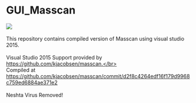 # GUI_Masscan

<img src=http://s10.picofile.com/file/8406785276/photo_2020_08_26_03_47_08.jpg></br>
</br>
This repository contains compiled version of Masscan using visual studio 2015.</br>
</br>
Visual Studio 2015 Support provided by https://github.com/kjacobsen/masscan.</br>
</br>
Compiled at https://github.com/kjacobsen/masscan/commit/d2f8c4264edf16f179d9968c759ed6884ae371e2</br>
</br>
Neshta Virus Removed!
